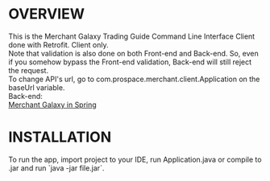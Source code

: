 <h1>OVERVIEW</h1>
This is the Merchant Galaxy Trading Guide Command Line Interface Client done with Retrofit. Client only.
<br>Note that validation is also done on both Front-end and Back-end. So, even if you somehow bypass the Front-end validation, Back-end will still reject the request.
<br>To change API's url, go to com.prospace.merchant.client.Application on the baseUrl variable.	
<br>Back-end:
<br><a href="https://github.com/ketamin123/Merchant-Galaxy-Currency-Converter">Merchant Galaxy in Spring</a>

<h1>INSTALLATION</h1>
To run the app, import project to your IDE, run Application.java or compile to .jar and run `java -jar file.jar`.